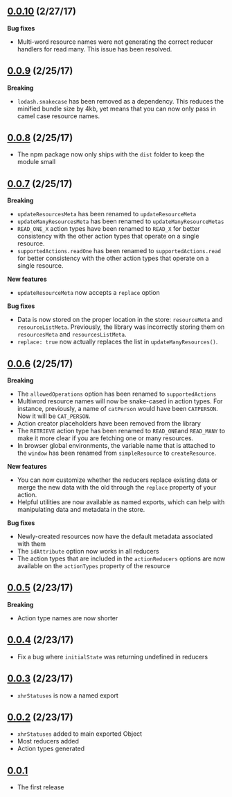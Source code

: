 ## [0.0.10](https://github.com/jmeas/redux-simple-resource/releases/tag/0.0.10) (2/27/17)

**Bug fixes**

- Multi-word resource names were not generating the correct reducer handlers for
  read many. This issue has been resolved.

## [0.0.9](https://github.com/jmeas/redux-simple-resource/releases/tag/0.0.9) (2/25/17)

**Breaking**

- `lodash.snakecase` has been removed as a dependency. This reduces the minified
  bundle size by 4kb, yet means that you can now only pass in camel case
  resource names.

## [0.0.8](https://github.com/jmeas/redux-simple-resource/releases/tag/0.0.8) (2/25/17)

- The npm package now only ships with the `dist` folder to keep the module small

## [0.0.7](https://github.com/jmeas/redux-simple-resource/releases/tag/0.0.7) (2/25/17)

**Breaking**

- `updateResourcesMeta` has been renamed to `updateResourceMeta`
- `updateManyResourcesMeta` has been renamed to `updateManyResourceMetas`
- `READ_ONE_X` action types have been renamed to `READ_X` for better consistency
  with the other action types that operate on a single resource.
- `supportedActions.readOne` has been renamed to `supportedActions.read` for
  better consistency with the other action types that operate on a single
  resource.

**New features**

- `updateResourceMeta` now accepts a `replace` option

**Bug fixes**

- Data is now stored on the proper location in the store: `resourceMeta` and
  `resourceListMeta`. Previously, the library was incorrectly storing them on
  `resourcesMeta` and `resourcesListMeta`.
- `replace: true` now actually replaces the list in `updateManyResources()`.

## [0.0.6](https://github.com/jmeas/redux-simple-resource/releases/tag/0.0.6) (2/25/17)

**Breaking**

- The `allowedOperations` option has been renamed to `supportedActions`
- Multiword resource names will now be snake-cased in action types. For
  instance, previously, a name of `catPerson` would have been `CATPERSON`. Now
  it will be `CAT_PERSON`.
- Action creator placeholders have been removed from the library
- The `RETRIEVE` action type has been renamed to `READ_ONE`and `READ_MANY` to
  make it more clear if you are fetching one or many resources.
- In browser global environments, the variable name that is attached to the
  `window` has been renamed from `simpleResource` to `createResource`.

**New features**

- You can now customize whether the reducers replace existing data or merge the
  new data with the old through the `replace` property of your action.
- Helpful utilities are now available as named exports, which can help with
  manipulating data and metadata in the store.

**Bug fixes**

- Newly-created resources now have the default metadata associated with them
- The `idAttribute` option now works in all reducers
- The action types that are included in the `actionReducers` options are now
  available on the `actionTypes` property of the resource

## [0.0.5](https://github.com/jmeas/redux-simple-resource/releases/tag/0.0.5) (2/23/17)

**Breaking**

- Action type names are now shorter

## [0.0.4](https://github.com/jmeas/redux-simple-resource/releases/tag/0.0.4) (2/23/17)

- Fix a bug where `initialState` was returning undefined in reducers

## [0.0.3](https://github.com/jmeas/redux-simple-resource/releases/tag/0.0.3) (2/23/17)

- `xhrStatuses` is now a named export

## [0.0.2](https://github.com/jmeas/redux-simple-resource/releases/tag/0.0.2) (2/23/17)

- `xhrStatuses` added to main exported Object
- Most reducers added
- Action types generated

## [0.0.1](https://github.com/jmeas/redux-simple-resource/releases/tag/0.0.1)

- The first release
